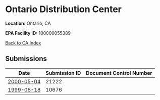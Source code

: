 # Ontario Distribution Center

**Location:** Ontario, CA

**EPA Facility ID:** 100000055389

[Back to CA Index](../../index.md)

## Submissions

| Date | Submission ID | Document Control Number |
|------|--------------|-------------------------|
| [2000-05-04](submissions/21222.md) | 21222 |  |
| [1999-06-18](submissions/10676.md) | 10676 |  |
